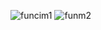 ![funcim1](https://user-images.githubusercontent.com/30559667/103160903-76508b80-47a8-11eb-8e52-76dcda060996.PNG)
![funm2](https://user-images.githubusercontent.com/30559667/103160904-76e92200-47a8-11eb-9ef4-c1e7a6155e23.PNG)
